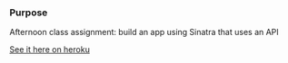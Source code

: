

### Purpose
Afternoon class assignment: build an app using Sinatra that uses an API

[See it here on heroku](https://groupymoodproject.herokuapp.com/)

